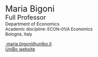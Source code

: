 <span style="font-size: 20pt; color: var(--global-theme-color);"> Maria Bigoni </span> <br> <span style="font-size: 15pt;"> Full Professor </span> <br> Department of Economics <br> <span style="font-size: 10pt;"> Academic discipline: ECON-01/A Economics </span> <br> <span style="font-size: 10pt;"> <i class="fa-solid fa-location-dot"></i> Bologna, Italy</span>

[<i class="fa-solid fa-envelope"></i> &nbsp;maria.bigoni@unibo.it](mailto:maria.bigoni@unibo.it) <br>
[<i class="fa-solid fa-graduation-cap"></i> UniBo website](https://www.unibo.it/sitoweb/maria.bigoni/en)
